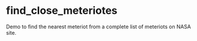 # find_close_meteriotes
Demo to find the nearest meteriot from a complete list of meteriots on NASA site.
